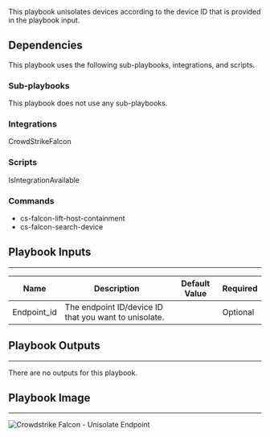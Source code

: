 This playbook unisolates devices according to the device ID that is provided in the playbook input.

## Dependencies
This playbook uses the following sub-playbooks, integrations, and scripts.

### Sub-playbooks
This playbook does not use any sub-playbooks.

### Integrations
CrowdStrikeFalcon

### Scripts
IsIntegrationAvailable

### Commands
* cs-falcon-lift-host-containment
* cs-falcon-search-device

## Playbook Inputs
---

| **Name** | **Description** | **Default Value** | **Required** |
| --- | --- | --- | --- |
| Endpoint_id | The endpoint ID/device ID that you want to unisolate.  |  | Optional |

## Playbook Outputs
---
There are no outputs for this playbook.

## Playbook Image
---
![Crowdstrike Falcon - Unisolate Endpoint](../../doc_files/Crowdstrike_Falcon_-_Unisolate_Endpoint.png/n)
